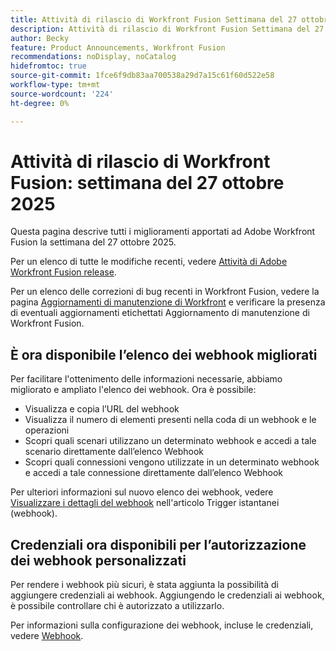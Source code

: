 ```yaml
---
title: Attività di rilascio di Workfront Fusion Settimana del 27 ottobre 2025
description: Attività di rilascio di Workfront Fusion Settimana del 27 ottobre 2025
author: Becky
feature: Product Announcements, Workfront Fusion
recommendations: noDisplay, noCatalog
hidefromtoc: true
source-git-commit: 1fce6f9db83aa700538a29d7a15c61f60d522e58
workflow-type: tm+mt
source-wordcount: '224'
ht-degree: 0%

---
```


# Attività di rilascio di Workfront Fusion: settimana del 27 ottobre 2025

Questa pagina descrive tutti i miglioramenti apportati ad Adobe Workfront Fusion la settimana del 27 ottobre 2025.

Per un elenco di tutte le modifiche recenti, vedere [Attività di Adobe Workfront Fusion release](/help/workfront-fusion/fusion-product-releases/fusion-release-activity.md).

Per un elenco delle correzioni di bug recenti in Workfront Fusion, vedere la pagina [Aggiornamenti di manutenzione di Workfront](https://experienceleague.adobe.com/it/docs/workfront-known-issues/releases/current-updates) e verificare la presenza di eventuali aggiornamenti etichettati Aggiornamento di manutenzione di Workfront Fusion.

## È ora disponibile l’elenco dei webhook migliorati

Per facilitare l&#39;ottenimento delle informazioni necessarie, abbiamo migliorato e ampliato l&#39;elenco dei webhook. Ora è possibile:

* Visualizza e copia l’URL del webhook
* Visualizza il numero di elementi presenti nella coda di un webhook e le operazioni
* Scopri quali scenari utilizzano un determinato webhook e accedi a tale scenario direttamente dall’elenco Webhook
* Scopri quali connessioni vengono utilizzate in un determinato webhook e accedi a tale connessione direttamente dall’elenco Webhook

Per ulteriori informazioni sul nuovo elenco dei webhook, vedere [Visualizzare i dettagli del webhook](/help/workfront-fusion/references/modules/webhooks-reference.md#view-webhook-details) nell&#39;articolo Trigger istantanei (webhook).

## Credenziali ora disponibili per l’autorizzazione dei webhook personalizzati

Per rendere i webhook più sicuri, è stata aggiunta la possibilità di aggiungere credenziali ai webhook. Aggiungendo le credenziali ai webhook, è possibile controllare chi è autorizzato a utilizzarlo.

Per informazioni sulla configurazione dei webhook, incluse le credenziali, vedere [Webhook](/help/workfront-fusion/references/apps-and-modules/universal-connectors/webhooks-updated.md).

